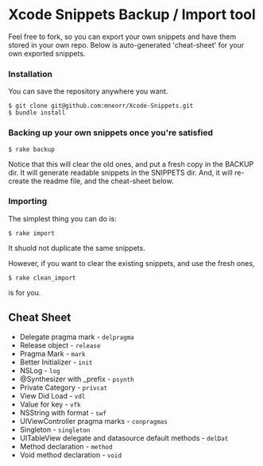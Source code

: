 # Xcode Snippets Backup / Import tool

Feel free to fork, so you can export your own snippets and have them stored in your own repo.
Below is auto-generated 'cheat-sheet' for your own exported snippets.

### Installation

You can save the repository anywhere you want.

```
$ git clone git@github.com:mneorr/Xcode-Snippets.git
$ bundle install
```

### Backing up your own snippets once you're satisfied
```
$ rake backup
```
Notice that this will clear the old ones, and put a fresh copy in the BACKUP dir.
It will generate readable snippets in the SNIPPETS dir.
And, it will re-create the readme file, and the cheat-sheet below.


### Importing
The simplest thing you can do is:

```
$ rake import
```
It shuold not duplicate the same snippets.

However, if you want to clear the existing snippets, and use the fresh ones,

```
$ rake clean_import
```
is for you.


## Cheat Sheet
		
* Delegate pragma mark - `delpragma`
* Release object - `release`
* Pragma Mark - `mark`
* Better Initializer - `init`
* NSLog - `log`
* @Synthesizer with _prefix - `psynth`
* Private Category - `privcat`
* View Did Load - `vdl`
* Value for key - `vfk`
* NSString with format - `swf`
* UIViewController pragma marks - `conpragmas`
* Singleton - `singleton`
* UITableView delegate and datasource default methods - `delDat`
* Method declaration - `method`
* Void method declaration - `void`
